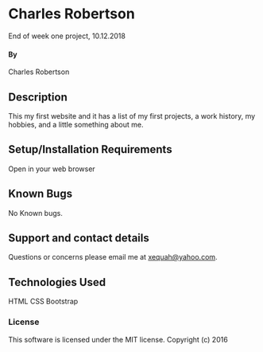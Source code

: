 # Charles Robertson

End of week one project, 10.12.2018

#### By 

Charles Robertson

## Description

This my first website and it has a list of my first projects, a work history, my hobbies, and a little something about me.

## Setup/Installation Requirements

Open in your web browser


## Known Bugs

No Known bugs.

## Support and contact details

Questions or concerns please email me at xequah@yahoo.com.

## Technologies Used

HTML
CSS
Bootstrap

### License

This software is licensed under the MIT license.
Copyright (c) 2016
